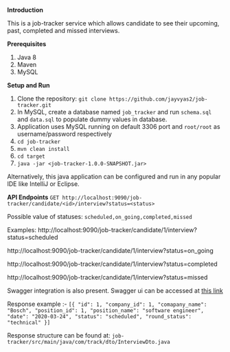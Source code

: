 

**Introduction**

This is a job-tracker service which allows candidate to see their upcoming, past, completed and missed interviews.

**Prerequisites**
 1. Java 8
 2. Maven
 3. MySQL

**Setup and Run**
 1. Clone the repository: `git clone https://github.com/jayvyas2/job-tracker.git`
 2. In MySQL, create a database named `job_tracker` and run `schema.sql` and `data.sql` to populate dummy values in database.
 3.  Application uses MySQL running on default 3306 port and `root/root` as username/password respectively
 4. `cd job-tracker`
 5. `mvn clean install`
 6. `cd target`
 7. `java -jar <job-tracker-1.0.0-SNAPSHOT.jar>`
 
 
 Alternatively, this java application can be configured and run in any popular IDE like IntelliJ or Eclipse.

**API Endpoints**
`GET http://localhost:9090/job-tracker/candidate/<id>/interview?status=<status>`

Possible value of statuses: `scheduled,on_going,completed,missed`

Examples: http://localhost:9090/job-tracker/candidate/1/interview?status=scheduled

http://localhost:9090/job-tracker/candidate/1/interview?status=on_going

http://localhost:9090/job-tracker/candidate/1/interview?status=completed

http://localhost:9090/job-tracker/candidate/1/interview?status=missed

Swagger integration is also present. Swagger ui can be accessed at [this link](http://localhost:9090/swagger-ui.html#!/interview-controller/getInterviewForCandidateUsingGET)

Response example :- 
`[{
	"id": 1,
	"company_id": 1,
	"comapany_name": "Bosch",
	"position_id": 1,
	"position_name": "software engineer",
	"date": "2020-03-24",
	"status": "scheduled",
	"round_status": "technical"
}]`

Response structure can be found at: `job-tracker/src/main/java/com/track/dto/InterviewDto.java` 
